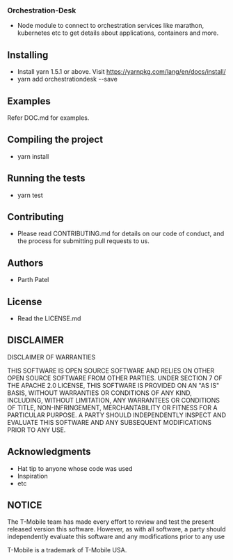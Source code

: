 ### Orchestration-Desk
- Node module to connect to orchestration services like marathon, kubernetes etc to get details about applications, containers and more.

## Installing
- Install yarn 1.5.1 or above. Visit https://yarnpkg.com/lang/en/docs/install/
- yarn add orchestrationdesk --save

## Examples
Refer DOC.md for examples.

## Compiling the project
* yarn install

## Running the tests
* yarn test

## Contributing
* Please read CONTRIBUTING.md for details on our code of conduct, and the process for submitting pull requests to us.

## Authors
* Parth Patel

## License
* Read the LICENSE.md

## DISCLAIMER

DISCLAIMER OF WARRANTIES
 
THIS SOFTWARE IS OPEN SOURCE SOFTWARE AND RELIES ON OTHER OPEN SOURCE SOFTWARE FROM OTHER PARTIES.  UNDER SECTION 7 OF THE APACHE 2.0 LICENSE, THIS SOFTWARE IS PROVIDED ON AN "AS IS" BASIS, WITHOUT WARRANTIES OR CONDITIONS OF ANY KIND, INCLUDING, WITHOUT LIMITATION, ANY WARRANTEES OR CONDITIONS OF TITLE, NON-INFRINGEMENT, MERCHANTABILITY OR FITNESS FOR A PARTICULAR PURPOSE.  A PARTY SHOULD INDEPENDENTLY INSPECT AND EVALUATE THIS SOFTWARE AND ANY SUBSEQUENT MODIFICATIONS PRIOR TO ANY USE.

## Acknowledgments

* Hat tip to anyone whose code was used
* Inspiration
* etc

## NOTICE

The T-Mobile team has made every effort to review and test the present released version this software. However, as with all software, a party should independently evaluate this software and any modifications prior to any use

T-Mobile is a trademark of T-Mobile USA.
